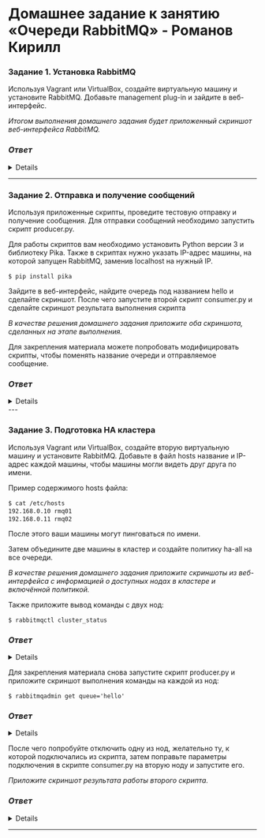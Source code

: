 # Домашнее задание к занятию  «Очереди RabbitMQ» - Романов Кирилл

### Задание 1. Установка RabbitMQ

Используя Vagrant или VirtualBox, создайте виртуальную машину и установите RabbitMQ.
Добавьте management plug-in и зайдите в веб-интерфейс.

*Итогом выполнения домашнего задания будет приложенный скриншот веб-интерфейса RabbitMQ.*

### *Ответ*
<details>

![Скриншот01](https://github.com/Monoroki/gitlab-hw/blob/main/img/rabb1.png)

</details>

---

### Задание 2. Отправка и получение сообщений

Используя приложенные скрипты, проведите тестовую отправку и получение сообщения.
Для отправки сообщений необходимо запустить скрипт producer.py.

Для работы скриптов вам необходимо установить Python версии 3 и библиотеку Pika.
Также в скриптах нужно указать IP-адрес машины, на которой запущен RabbitMQ, заменив localhost на нужный IP.

```shell script
$ pip install pika
```

Зайдите в веб-интерфейс, найдите очередь под названием hello и сделайте скриншот.
После чего запустите второй скрипт consumer.py и сделайте скриншот результата выполнения скрипта

*В качестве решения домашнего задания приложите оба скриншота, сделанных на этапе выполнения.*

Для закрепления материала можете попробовать модифицировать скрипты, чтобы поменять название очереди и отправляемое сообщение.

### *Ответ*
<details>

![Скриншот02](https://github.com/Monoroki/gitlab-hw/blob/main/img/rabb2.1.png)

![Скриншот03](https://github.com/Monoroki/gitlab-hw/blob/main/img/rabb2.2.png)

</details>
---

### Задание 3. Подготовка HA кластера

Используя Vagrant или VirtualBox, создайте вторую виртуальную машину и установите RabbitMQ.
Добавьте в файл hosts название и IP-адрес каждой машины, чтобы машины могли видеть друг друга по имени.

Пример содержимого hosts файла:
```shell script
$ cat /etc/hosts
192.168.0.10 rmq01
192.168.0.11 rmq02
```
После этого ваши машины могут пинговаться по имени.

Затем объедините две машины в кластер и создайте политику ha-all на все очереди.

*В качестве решения домашнего задания приложите скриншоты из веб-интерфейса с информацией о доступных нодах в кластере и включённой политикой.*

Также приложите вывод команды с двух нод:

```shell script
$ rabbitmqctl cluster_status
```

### *Ответ*
<details>

![Скриншот04](https://github.com/Monoroki/gitlab-hw/blob/main/img/rabb3.png)

![Скриншот05](https://github.com/Monoroki/gitlab-hw/blob/main/img/rabb3.1.png)

![Скриншот06](https://github.com/Monoroki/gitlab-hw/blob/main/img/rabb3.2.png)

</details>

Для закрепления материала снова запустите скрипт producer.py и приложите скриншот выполнения команды на каждой из нод:

```shell script
$ rabbitmqadmin get queue='hello'
```

### *Ответ*
<details>

![Скриншот07](https://github.com/Monoroki/gitlab-hw/blob/main/img/rabb4.png)

![Скриншот08](https://github.com/Monoroki/gitlab-hw/blob/main/img/rabb4.2.png)

</details>

После чего попробуйте отключить одну из нод, желательно ту, к которой подключались из скрипта, затем поправьте параметры подключения в скрипте consumer.py на вторую ноду и запустите его.

*Приложите скриншот результата работы второго скрипта.*

### *Ответ*
<details>

![Скриншот09](https://github.com/Monoroki/gitlab-hw/blob/main/img/rabb4.3.png)
</details>

-----
